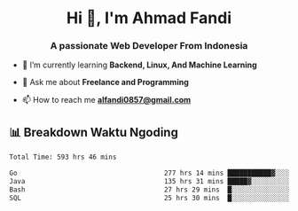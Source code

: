 <h1 align="center">Hi 👋, I'm Ahmad Fandi</h1>
<h3 align="center">A passionate Web Developer From Indonesia</h3>

- 🌱 I’m currently learning **Backend, Linux, And Machine Learning**

- 💬 Ask me about **Freelance and Programming**

- 📫 How to reach me **<alfandi0857@gmail.com>**


## 📊 Breakdown Waktu Ngoding

<!--START_SECTION:waka-->

```txt
Total Time: 593 hrs 46 mins

Go                                     277 hrs 14 mins ███████████▓░░░░░░░░░░░░░   46.28 %
Java                                   135 hrs 31 mins █████▓░░░░░░░░░░░░░░░░░░░   22.62 %
Bash                                   27 hrs 29 mins  █░░░░░░░░░░░░░░░░░░░░░░░░   04.59 %
SQL                                    25 hrs 30 mins  █░░░░░░░░░░░░░░░░░░░░░░░░   04.26 %
```

<!--END_SECTION:waka-->
